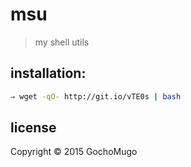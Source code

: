 
# msu

> my shell utils

## installation:

```bash
⇒ wget -qO- http://git.io/vTE0s | bash
```


## license

Copyright © 2015 GochoMugo

